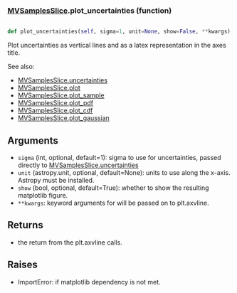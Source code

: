 ### [MVSamplesSlice](MVSamplesSlice.md).plot_uncertainties (function)


```py

def plot_uncertainties(self, sigma=1, unit=None, show=False, **kwargs)

```



Plot uncertainties as vertical lines and as a latex representation in
the axes title.

See also:

* [MVSamplesSlice.uncertainties](MVSamplesSlice.uncertainties.md)
* [MVSamplesSlice.plot](MVSamplesSlice.plot.md)
* [MVSamplesSlice.plot_sample](MVSamplesSlice.plot_sample.md)
* [MVSamplesSlice.plot_pdf](MVSamplesSlice.plot_pdf.md)
* [MVSamplesSlice.plot_cdf](MVSamplesSlice.plot_cdf.md)
* [MVSamplesSlice.plot_gaussian](MVSamplesSlice.plot_gaussian.md)

Arguments
------------
* `sigma` (int, optional, default=1): sigma to use for uncertainties,
    passed directly to [MVSamplesSlice.uncertainties](MVSamplesSlice.uncertainties.md)
* `unit` (astropy.unit, optional, default=None): units to use along
    the x-axis.  Astropy must be installed.
* `show` (bool, optional, default=True): whether to show the resulting
    matplotlib figure.
* `**kwargs`: keyword arguments for will be passed on to plt.axvline.

Returns
--------
* the return from the plt.axvline calls.

Raises
--------
* ImportError: if matplotlib dependency is not met.

